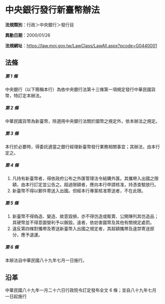 # 中央銀行發行新臺幣辦法



**法規類別**：行政＞中央銀行＞發行目

**異動日期**：2000/01/26  

**法規網址**：https://law.moj.gov.tw/LawClass/LawAll.aspx?pcode=G0440001



## 法條
##### 第 1 條
中央銀行（以下簡稱本行）為依中央銀行法第十三條第一項規定發行中華民國貨幣，特訂定本辦法。

##### 第 2 條
中華民國貨幣為新臺幣，除適用中央銀行法關於國幣之規定外，依本辦法之規定。

##### 第 3 條
本行於必要時，得委託適當之銀行經理新臺幣發行業務相關事宜；其辦法，由本行定之。

##### 第 4 條
1. 凡持有新臺幣者，得依政府公布之外匯管理法令結購外匯。其攜帶入出國之限額，由本行訂定並公告之。超過限額者，應向本行申請核准，持憑查驗放行。
1. 新臺幣不得以郵件寄送入出國。但經本行專案核准寄送者，不在此限。

##### 第 5 條
1. 新臺幣不得偽造、變造、故意毀損，亦不得仿造或販賣、公開陳列其仿造品；其硬幣並不得意圖營利予以銷毀。違者，依妨害國幣及其他有關規定處罰。
1. 違反第四條對攜帶及寄送新臺幣入出國之規定者，其超額攜帶及違禁寄送部分，應予退運。

##### 第 6 條
本辦法自中華民國八十九年七月一日施行。

## 沿革
中華民國八十九年一月二十六日行政院令訂定發布全文 6  條；並自八十九年七月一日起施行
